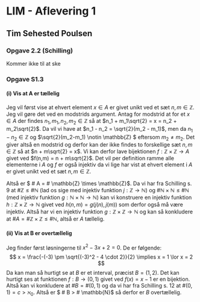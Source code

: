 # LIM - Aflevering 1
## Tim Sehested Poulsen

### Opgave 2.2 (Schilling)
Kommer ikke til at ske


### Opgave S1.3
#### (i) Vis at A er tællelig
Jeg vil først vise at ehvert element $x \in A$ er givet unikt ved et sæt $n,m \in \mathbb{Z}$.
Jeg vil gøre det ved en modstrids argument.
Antag for modstrid at for et $x \in A$ der findes $n_1,m_1,n_2,m_2 \in \mathbb{Z}$ så at 
$n_1 + m_1\sqrt{2} = x = n_2 + m_2\sqrt{2}$.
Da vil vi have at $n_1 - n_2 = \sqrt{2}(m_2 - m_1)$, men da $n_1 - n_2 \in \mathbb{Z}$ og $\sqrt{2}(m_2-m_1) \notin \mathbb{Z} $ eftersom $m_2 \neq m_2$.
Det giver altså en modstrid og derfor kan der ikke findes to forskellige sæt $n,m \in \mathbb{Z}$ så at $n + m\sqrt{2} = x$.
Vi kan derfor lave bijektionen $f: \mathbb{Z} \times \mathbb{Z} \rightarrow A$ givet ved $f(n,m) = n + m\sqrt{2}$.
Det vil per definition ramme alle elementerne i $A$ og $f$ er også injektiv da vi lige har vist at ehvert element i $A$ er givet unikt ved et sæt $n,m \in \mathbb{Z}$.

Altså er $ \# A = \# \mathbb{Z} \times \mathbb{Z}$.
Da vi har fra Schilling s. 9 at $\# \mathbb{Z} \le \# \mathbb{N}$ (lad os sige med injektiv funktion $j: \mathbb{Z} \rightarrow \mathbb{N}$) og $\# \mathbb{N} \times \mathbb{N} \le \# \mathbb{N}$ (med injektiv funktion $g: \mathbb{N} \times \mathbb{N} \rightarrow \mathbb{N}$) kan vi konstruere en injektiv funktion $h: \mathbb{Z} \times \mathbb{Z} \rightarrow \mathbb{N}$ givet ved $h(n,m) = g(j(n),j(m))$ som derfor også må være injektiv.
Altså har vi en injektiv funktion $g: \mathbb{Z} \times \mathbb{Z} \rightarrow \mathbb{N}$ og kan så konkludere at
$\# A = \# \mathbb{Z} \times \mathbb{Z} \le \# \mathbb{N}$, altså er $A$ tællelig.

#### (ii) Vis at B er overtællelig

Jeg finder først løsningerne til $x^2 -3x +2 = 0$. De er følgende:
$$
x = \frac{-(-3) \pm \sqrt{(-3)^2 - 4 \cdot 2}}{2} \implies x = 1 \lor x = 2
$$
Da kan man så hurtigt se at $B$ er et interval, præcist $B = (1,2)$.
Det kan hurtigt ses at funktionen $f: B \rightarrow (0,1)$ givet ved $f(x) = x - 1$ er en bijektion. Altså kan vi konkludere at $\# B = \# (0,1)$ og da vi har fra Schilling s. 12 at $\# (0,1) = c > \aleph_0$. Altså er $ \# B > \# \mathbb{N}$ så derfor er $B$ overtællelig.


